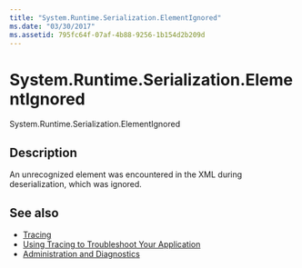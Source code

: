 ```yaml
---
title: "System.Runtime.Serialization.ElementIgnored"
ms.date: "03/30/2017"
ms.assetid: 795fc64f-07af-4b88-9256-1b154d2b209d
---
```

# System.Runtime.Serialization.ElementIgnored
System.Runtime.Serialization.ElementIgnored  
  
## Description  
 An unrecognized element was encountered in the XML during deserialization, which was ignored.  
  
## See also
- [Tracing](../../../../../docs/framework/wcf/diagnostics/tracing/index.md)
- [Using Tracing to Troubleshoot Your Application](../../../../../docs/framework/wcf/diagnostics/tracing/using-tracing-to-troubleshoot-your-application.md)
- [Administration and Diagnostics](../../../../../docs/framework/wcf/diagnostics/index.md)
